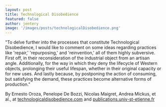 ```yaml
---
layout: post
title: Technological Disobedience
featured: false
author: jentery
image: '/images/posts/technologicalDisobedience.png'
---
```


"To delve further into the processes that constitute Technological Disobedience, I would like to comment on some ideas regarding practices like 'repair,' 'repurposing,' and 'reinvention,' all of them highly subversive. First off, in their reconsideration of the industrial object from an artisan angle. Additionally, for the way in which they deny the lifecycle of Western objects, prolonging their useful lifespan, whether in their original capacity or for new uses. And lastly because, by postponing the action of consuming, but satisfying the demand, these practices become alternative forms of production."

By Ernesto Oroza, Penelope De Bozzi, Nicolas Maigret, Andrea Mickus, et al., at [technologicaldisobedience.com](http://www.technologicaldisobedience.com/category/notes/) and [publications.univ-st-etienne.fr](https:///product.php?id_produit=718)
